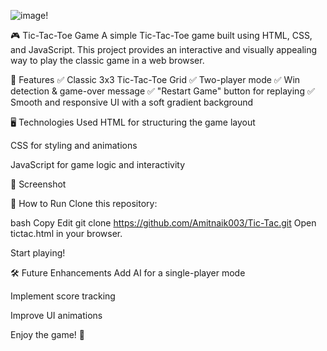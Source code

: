 ![image](https://github.com/user-attachments/assets/6ae04a42-1fd4-4925-ae4d-35da0ee64fd3)!

🎮 Tic-Tac-Toe Game
A simple Tic-Tac-Toe game built using HTML, CSS, and JavaScript. This project provides an interactive and visually appealing way to play the classic game in a web browser.

🌟 Features
✅ Classic 3x3 Tic-Tac-Toe Grid
✅ Two-player mode
✅ Win detection & game-over message
✅ "Restart Game" button for replaying
✅ Smooth and responsive UI with a soft gradient background

🖥️ Technologies Used
HTML for structuring the game layout

CSS for styling and animations

JavaScript for game logic and interactivity

📸 Screenshot

🚀 How to Run
Clone this repository:

bash
Copy
Edit
git clone https://github.com/Amitnaik003/Tic-Tac.git
Open tictac.html in your browser.

Start playing!

🛠️ Future Enhancements
Add AI for a single-player mode

Implement score tracking

Improve UI animations

Enjoy the game! 🎉
